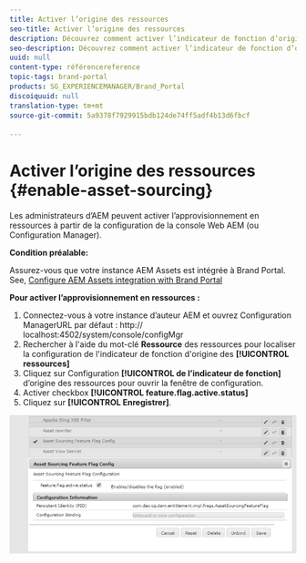 ```yaml
---
title: Activer l’origine des ressources
seo-title: Activer l’origine des ressources
description: Découvrez comment activer l’indicateur de fonction d’origine des ressources.
seo-description: Découvrez comment activer l’indicateur de fonction d’origine des ressources.
uuid: null
content-type: référencereference
topic-tags: brand-portal
products: SG_EXPERIENCEMANAGER/Brand_Portal
discoiquuid: null
translation-type: tm+mt
source-git-commit: 5a9378f7929915bdb124de74ff5adf4b13d6fbcf

---
```



# Activer l’origine des ressources {#enable-asset-sourcing}

Les administrateurs d’AEM peuvent activer l’approvisionnement en ressources à partir de la configuration de la console Web AEM (ou Configuration Manager).

**Condition préalable:**

Assurez-vous que votre instance AEM Assets est intégrée à Brand Portal. See, [Configure AEM Assets integration with Brand Portal](https://helpx.adobe.com/experience-manager/6-5/assets/using/brand-portal-configuring-integration.html)

**Pour activer l’approvisionnement en ressources :**
1. Connectez-vous à votre instance d’auteur AEM et ouvrez Configuration ManagerURL par défaut : http:// localhost:4502/system/console/configMgr
1. Rechercher à l'aide du mot-clé **Ressource** des ressources pour localiser la configuration de l'indicateur de fonction d'origine des **[!UICONTROL ressources]**
1. Cliquez sur Configuration **[!UICONTROL de l’indicateur de fonction]** d’origine des ressources pour ouvrir la fenêtre de configuration.
1. Activer checkbox **[!UICONTROL feature.flag.active.status]**
1. Cliquez sur **[!UICONTROL Enregistrer]**.

![](assets/enable-asset-sourcing.png)
